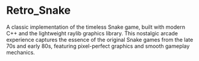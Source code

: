 # Retro_Snake
A classic implementation of the timeless Snake game, built with modern C++ and the lightweight raylib graphics library. This nostalgic arcade experience captures the essence of the original Snake games from the late 70s and early 80s, featuring pixel-perfect graphics and smooth gameplay mechanics.
